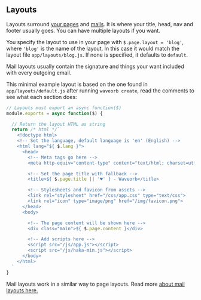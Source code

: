 ## Layouts

Layouts surround [your pages](/doc/pages.html) and [mails](/doc/mail.html). It is where your title, head, nav and footer usually goes. You can have multiple layouts if you want.

You specify the layout to use in your page with `$.page.layout = 'blog'`, where `'blog'` is the name of the layout. In this case it would match the layout file `app/layouts/blog.js`. If none is specified, it defaults to `default`.

Mail layouts usually contain the signature and things your want included with every outgoing email.

This minimal example layout is based on the one found in `app/layouts/default.js` after running `waveorb create`, read the comments to see what each section does:
```js
// Layouts must export an async function($)
module.exports = async function($) {

  // Return the layout HTML as string
  return /* html */`
    <!doctype html>
    <!-- Set the language, default language is 'en' (English) -->
    <html lang="${ $.lang }">
      <head>
        <!-- Meta tags go here -->
        <meta http-equiv="content-type" content="text/html; charset=utf-8">

        <!-- Set the page title with fallback -->
        <title>${ $.page.title || '♥' } - Waveorb</title>

        <!-- Stylesheets and favicon from assets -->
        <link rel="stylesheet" href="/css/app.css" type="text/css">
        <link rel="icon" type="image/png" href="/img/favicon.png">
      </head>
      <body>

        <!-- The page content will be shown here -->
        <div class="main">${ $.page.content }</div>

        <!-- Add scripts here -->
        <script src="/js/app.js"></script>
        <script src="/js/haka-min.js"></script>
      </body>
    </html>
  `
}
```

Mail layouts work in a similar way to page layouts. Read more [about mail layouts here.](/doc/mail.html#mail-layouts)